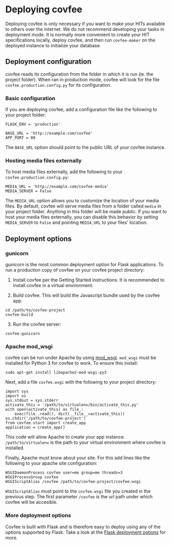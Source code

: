 
# Deploying covfee

Deploying covfee is only necessary if you want to make your HITs available to others over the internet. We do not recommend developing your tasks in deployment mode. It is normally more convenient to create your HIT specifications locally, deploy covfee, and then run `covfee-maker` on the deployed instance to initialize your database.

## Deployment configuration
covfee reads its configuration from the folder in which it is run (ie. the project folder). When ran in production mode, covfee will look for the file `covfee.production.config.py` for its configuration. 

### Basic configuration

If you are deploying covfee, add a configuration file like the following to your project folder:

```
FLASK_ENV = 'production'

BASE_URL = 'http://example.com/covfee'
APP_PORT = 80
```

The `BASE_URL` option should point to the public URL of your covfee instance.

### Hosting media files externally

To host media files externally, add the following to your `covfee.production.config.py`:

```
MEDIA_URL = 'http://example.com/covfee-media'
MEDIA_SERVER = False
```

The `MEDIA_URL` option allows you to customize the location of your media files. By default, covfee will serve media files from a folder called `media` in your project folder. Anything in this folder will be made public. If you want to host your media files externally, you can disable this behavior by setting `MEDIA_SERVER` to `False` and pointing `MEDIA_URL` to your files' location.

## Deployment options

### gunicorn

gunicorn is the most common deployment option for Flask applications. To run a production copy of covfee on your covfee project directory:

1. Install covfee per the Getting Started instructions. It is recommended to install covfee in a virtual environment.

2. Build covfee. This will build the Javascript bundle used by the covfee app.

```
cd /path/to/covfee-project
covfee-build
```

3. Run the covfee server:

```
covfee-gunicorn
```

### Apache mod_wsgi

covfee can be run under Apache by using [mod_wsgi](https://modwsgi.readthedocs.io/en/master/). `mod_wsgi` must be installed for Python 3 for covfee to work. To ensure this install:

```
sudo apt-get install libapache2-mod-wsgi-py3
```

Next, add a file `covfee.wsgi` with the following to your project directory:

```
import sys
import os
sys.stdout = sys.stderr
activate_this = '/path/to/virtualenv/bin/activate_this.py'
with open(activate_this) as file_:
    exec(file_.read(), dict(__file__=activate_this))
os.chdir('/path/to/covfee-project')
from covfee.start import create_app
application = create_app()
```

This code will allow Apache to create your app instance. `/path/to/virtualenv` is the path to your virtual environment where covfee is installed.

Finally, Apache must know about your site. For this add lines like the following to your apache site configuration:

```
WSGIDaemonProcess covfee user=me group=me threads=3
WSGIProcessGroup covfee
WSGIScriptAlias /covfee /path/to/covfee-project/covfee.wsgi
```

`WSGIScriptAlias` must point to the `covfee.wsgi` file you created in the previous step. The first parameter `/covfee` is the url path under which covfee will be accesible. 

### More deployment options

Covfee is built with Flask and is therefore easy to deploy using any of the options supported by Flask. Take a look at the [Flask deployment options](https://flask.palletsprojects.com/en/1.1.x/deploying/) for more.



